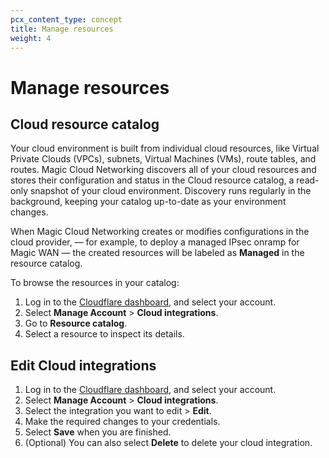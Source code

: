 ```yaml
---
pcx_content_type: concept
title: Manage resources
weight: 4
---
```


# Manage resources

## Cloud resource catalog

Your cloud environment is built from individual cloud resources, like Virtual Private Clouds (VPCs), subnets, Virtual Machines (VMs), route tables, and routes. Magic Cloud Networking discovers all of your cloud resources and stores their configuration and status in the Cloud resource catalog, a read-only snapshot of your cloud environment. Discovery runs regularly in the background, keeping your catalog up-to-date as your environment changes.

When Magic Cloud Networking creates or modifies configurations in the cloud provider,
 — for example, to deploy a managed IPsec onramp for Magic WAN — the created resources will be labeled as **Managed** in the resource catalog.

To browse the resources in your catalog:

1. Log in to the [Cloudflare dashboard](https://dash.cloudflare.com/), and select your account.
2. Select **Manage Account** > **Cloud integrations**.
3. Go to **Resource catalog**.
4. Select a resource to inspect its details.

## Edit Cloud integrations

1. Log in to the [Cloudflare dashboard](https://dash.cloudflare.com/), and select your account.
2. Select **Manage Account** > **Cloud integrations**.
3. Select the integration you want to edit > **Edit**.
4. Make the required changes to your credentials.
5. Select **Save** when you are finished.
6. (Optional) You can also select **Delete** to delete your cloud integration.